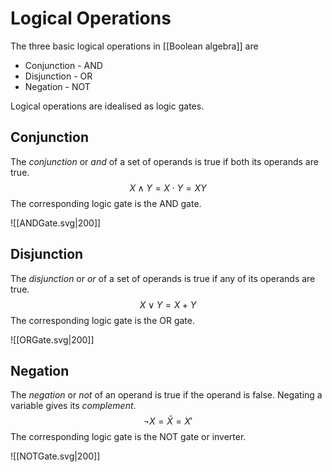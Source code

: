 # Logical Operations
The three basic logical operations in [[Boolean algebra]] are
- Conjunction - AND
- Disjunction - OR
- Negation - NOT

Logical operations are idealised as logic gates.

## Conjunction
The *conjunction* or *and* of a set of operands is true if both its operands are true.
$$X\wedge Y=X\cdot Y=XY$$ The corresponding logic gate is the AND gate.

![[ANDGate.svg|200]]

## Disjunction
The *disjunction* or *or* of a set of operands is true if any of its operands are true.
$$X\vee Y=X+Y$$
The corresponding logic gate is the OR gate.

![[ORGate.svg|200]]

## Negation
The *negation* or *not* of an operand is true if the operand is false. Negating a variable gives its *complement*.
$$\neg X=\bar{X}=X'$$
The corresponding logic gate is the NOT gate or inverter.

![[NOTGate.svg|200]]